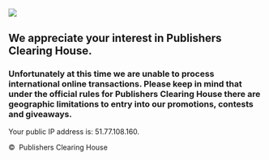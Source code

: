 ![](http://video.pch.com/general/geoblock/assets/PCHComLogo.png)
================================================================

We appreciate your interest in Publishers Clearing House.
---------------------------------------------------------

### Unfortunately at this time we are unable to process international online transactions. Please keep in mind that under the official rules for Publishers Clearing House there are geographic limitations to entry into our promotions, contests and giveaways.

Your public IP address is: 51.77.108.160.

©  Publishers Clearing House